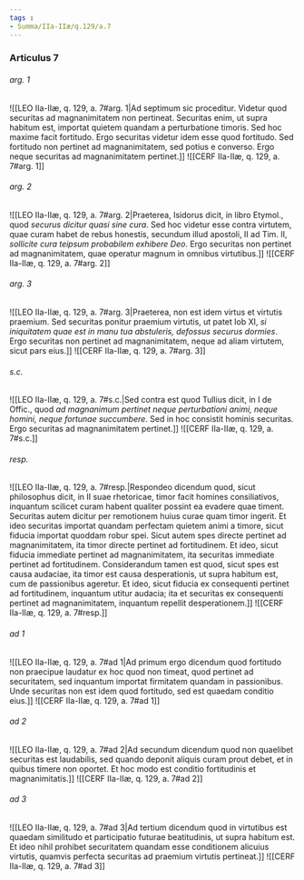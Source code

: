 ```yaml
---
tags : 
- Summa/IIa-IIæ/q.129/a.7
---
```


### Articulus 7

###### arg. 1
![[LEO IIa-IIæ, q. 129, a. 7#arg. 1|Ad septimum sic proceditur. Videtur quod securitas ad magnanimitatem non pertineat. Securitas enim, ut supra habitum est, importat quietem quandam a perturbatione timoris. Sed hoc maxime facit fortitudo. Ergo securitas videtur idem esse quod fortitudo. Sed fortitudo non pertinet ad magnanimitatem, sed potius e converso. Ergo neque securitas ad magnanimitatem pertinet.]]
![[CERF IIa-IIæ, q. 129, a. 7#arg. 1]]

###### arg. 2
![[LEO IIa-IIæ, q. 129, a. 7#arg. 2|Praeterea, Isidorus dicit, in libro Etymol., quod *securus dicitur quasi sine cura*. Sed hoc videtur esse contra virtutem, quae curam habet de rebus honestis, secundum illud apostoli, II ad Tim. II, *sollicite cura teipsum probabilem exhibere Deo*. Ergo securitas non pertinet ad magnanimitatem, quae operatur magnum in omnibus virtutibus.]]
![[CERF IIa-IIæ, q. 129, a. 7#arg. 2]]

###### arg. 3
![[LEO IIa-IIæ, q. 129, a. 7#arg. 3|Praeterea, non est idem virtus et virtutis praemium. Sed securitas ponitur praemium virtutis, ut patet Iob XI, *si iniquitatem quae est in manu tua abstuleris, defossus securus dormies*. Ergo securitas non pertinet ad magnanimitatem, neque ad aliam virtutem, sicut pars eius.]]
![[CERF IIa-IIæ, q. 129, a. 7#arg. 3]]

###### s.c.
![[LEO IIa-IIæ, q. 129, a. 7#s.c.|Sed contra est quod Tullius dicit, in I de Offic., quod *ad magnanimum pertinet neque perturbationi animi, neque homini, neque fortunae succumbere*. Sed in hoc consistit hominis securitas. Ergo securitas ad magnanimitatem pertinet.]]
![[CERF IIa-IIæ, q. 129, a. 7#s.c.]]

###### resp.
![[LEO IIa-IIæ, q. 129, a. 7#resp.|Respondeo dicendum quod, sicut philosophus dicit, in II suae rhetoricae, timor facit homines consiliativos, inquantum scilicet curam habent qualiter possint ea evadere quae timent. Securitas autem dicitur per remotionem huius curae quam timor ingerit. Et ideo securitas importat quandam perfectam quietem animi a timore, sicut fiducia importat quoddam robur spei. Sicut autem spes directe pertinet ad magnanimitatem, ita timor directe pertinet ad fortitudinem. Et ideo, sicut fiducia immediate pertinet ad magnanimitatem, ita securitas immediate pertinet ad fortitudinem. Considerandum tamen est quod, sicut spes est causa audaciae, ita timor est causa desperationis, ut supra habitum est, cum de passionibus ageretur. Et ideo, sicut fiducia ex consequenti pertinet ad fortitudinem, inquantum utitur audacia; ita et securitas ex consequenti pertinet ad magnanimitatem, inquantum repellit desperationem.]]
![[CERF IIa-IIæ, q. 129, a. 7#resp.]]

###### ad 1
![[LEO IIa-IIæ, q. 129, a. 7#ad 1|Ad primum ergo dicendum quod fortitudo non praecipue laudatur ex hoc quod non timeat, quod pertinet ad securitatem, sed inquantum importat firmitatem quandam in passionibus. Unde securitas non est idem quod fortitudo, sed est quaedam conditio eius.]]
![[CERF IIa-IIæ, q. 129, a. 7#ad 1]]

###### ad 2
![[LEO IIa-IIæ, q. 129, a. 7#ad 2|Ad secundum dicendum quod non quaelibet securitas est laudabilis, sed quando deponit aliquis curam prout debet, et in quibus timere non oportet. Et hoc modo est conditio fortitudinis et magnanimitatis.]]
![[CERF IIa-IIæ, q. 129, a. 7#ad 2]]

###### ad 3
![[LEO IIa-IIæ, q. 129, a. 7#ad 3|Ad tertium dicendum quod in virtutibus est quaedam similitudo et participatio futurae beatitudinis, ut supra habitum est. Et ideo nihil prohibet securitatem quandam esse conditionem alicuius virtutis, quamvis perfecta securitas ad praemium virtutis pertineat.]]
![[CERF IIa-IIæ, q. 129, a. 7#ad 3]]

